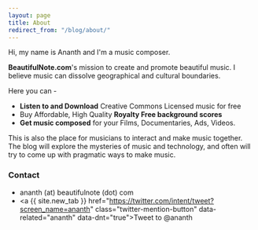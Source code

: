 ```yaml
---
layout: page
title: About
redirect_from: "/blog/about/"
---
```

Hi, my name is Ananth and I'm a music composer.

**BeautifulNote.com**'s mission to create and promote beautiful music. I believe music can dissolve geographical and cultural boundaries.

Here you can -

- **Listen to and Download** Creative Commons Licensed music for free
- Buy Affordable, High Quality **Royalty Free background scores**
- **Get music composed** for your Films, Documentaries, Ads, Videos.  

This is also the place for musicians to interact and make music together. The blog will explore the mysteries of music and technology, and often will try to come up with pragmatic ways to make music.

### Contact

- ananth (at) beautifulnote (dot) com
- <a {{ site.new_tab }} href="https://twitter.com/intent/tweet?screen_name=ananth" class="twitter-mention-button" data-related="ananth" data-dnt="true">Tweet to @ananth</a>
<script>!function(d,s,id){var js,fjs=d.getElementsByTagName(s)[0],p=/^http:/.test(d.location)?'http':'https';if(!d.getElementById(id)){js=d.createElement(s);js.id=id;js.src=p+'://platform.twitter.com/widgets.js';fjs.parentNode.insertBefore(js,fjs);}}(document, 'script', 'twitter-wjs');</script>

